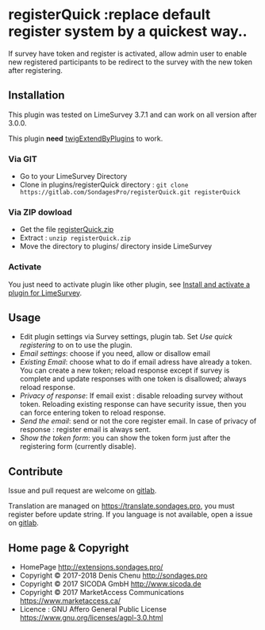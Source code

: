 # registerQuick :replace default register system by a quickest way.. #

If survey have token and register is activated, allow admin user to enable new registered participants to be redirect to the survey with the new token after registering.

## Installation

This plugin was tested on LimeSurvey 3.7.1 and can work on all version after 3.0.0.

This plugin **need** [twigExtendByPlugins](https://gitlab.com/SondagesPro/registerQuick) to work.

### Via GIT
- Go to your LimeSurvey Directory
- Clone in plugins/registerQuick directory : `git clone https://gitlab.com/SondagesPro/registerQuick.git registerQuick`

### Via ZIP dowload
- Get the file [registerQuick.zip](http://extensions.sondages.pro/IMG/auto/registerQuick.zip)
- Extract : `unzip registerQuick.zip`
- Move the directory to plugins/ directory inside LimeSurvey

### Activate

You just need to activate plugin like other plugin, see [Install and activate a plugin for LimeSurvey](https://extensions.sondages.pro/install-and-activate-a-plugin-for-limesurvey.html).

## Usage
- Edit plugin settings via Survey settings, plugin tab. Set _Use quick registering_ to on to use the plugin.
- _Email settings_: choose if you need, allow or disallow email
- _Existing Email_: choose what to do if email adress have already a token. You can create a new token; reload response except if survey is complete and update responses with one token is disallowed; always reload response.
- _Privacy of response_: If email exist : disable reloading survey without token. Reloading existing response can have security issue, then you can force entering token to reload response.
- _Send the email_: send or not the core register email. In case of privacy of response : register email is always sent.
- _Show the token form_: you can show the token form just after the registering form (currently disable).

## Contribute

Issue and pull request are welcome on [gitlab](https://gitlab.com/SondagesPro/registerQuick).

Translation are managed on <https://translate.sondages.pro>, you must register before update string.
If you language is not available, open a issue on [gitlab](https://gitlab.com/SondagesPro/registerQuick).

## Home page & Copyright

- HomePage <http://extensions.sondages.pro/>
- Copyright © 2017-2018 Denis Chenu <http://sondages.pro>
- Copyright © 2017 SICODA GmbH <http://www.sicoda.de>
- Copyright © 2017 MarketAccess Communications <https://www.marketaccess.ca/>
- Licence : GNU Affero General Public License <https://www.gnu.org/licenses/agpl-3.0.html>
